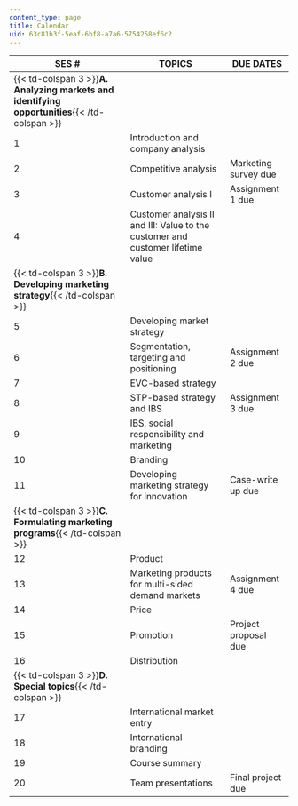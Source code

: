 ```yaml
---
content_type: page
title: Calendar
uid: 63c81b3f-5eaf-6bf8-a7a6-5754258ef6c2
---
```


| SES # | TOPICS | DUE DATES |
| --- | --- | --- |
| {{< td-colspan 3 >}}**A. Analyzing markets and identifying opportunities**{{< /td-colspan >}} |||
| 1 | Introduction and company analysis | &nbsp; |
| 2 | Competitive analysis | Marketing survey due |
| 3 | Customer analysis I | Assignment 1 due |
| 4 | Customer analysis II and III: Value to the customer and customer lifetime value | &nbsp; |
| {{< td-colspan 3 >}}**B. Developing marketing strategy**{{< /td-colspan >}} |||
| 5 | Developing market strategy | &nbsp; |
| 6 | Segmentation, targeting and positioning | Assignment 2 due |
| 7 | EVC-based strategy | &nbsp; |
| 8 | STP-based strategy and IBS | Assignment 3 due |
| 9 | IBS, social responsibility and marketing | &nbsp; |
| 10 | Branding | &nbsp; |
| 11 | Developing marketing strategy for innovation | Case-write up due |
| {{< td-colspan 3 >}}**C. Formulating marketing programs**{{< /td-colspan >}} |||
| 12 | Product | &nbsp; |
| 13 | Marketing products for multi-sided demand markets | Assignment 4 due |
| 14 | Price | &nbsp; |
| 15 | Promotion | Project proposal due |
| 16 | Distribution | &nbsp; |
| {{< td-colspan 3 >}}**D. Special topics**{{< /td-colspan >}} |||
| 17 | International market entry | &nbsp; |
| 18 | International branding | &nbsp; |
| 19 | Course summary | &nbsp; |
| 20 | Team presentations | Final project due